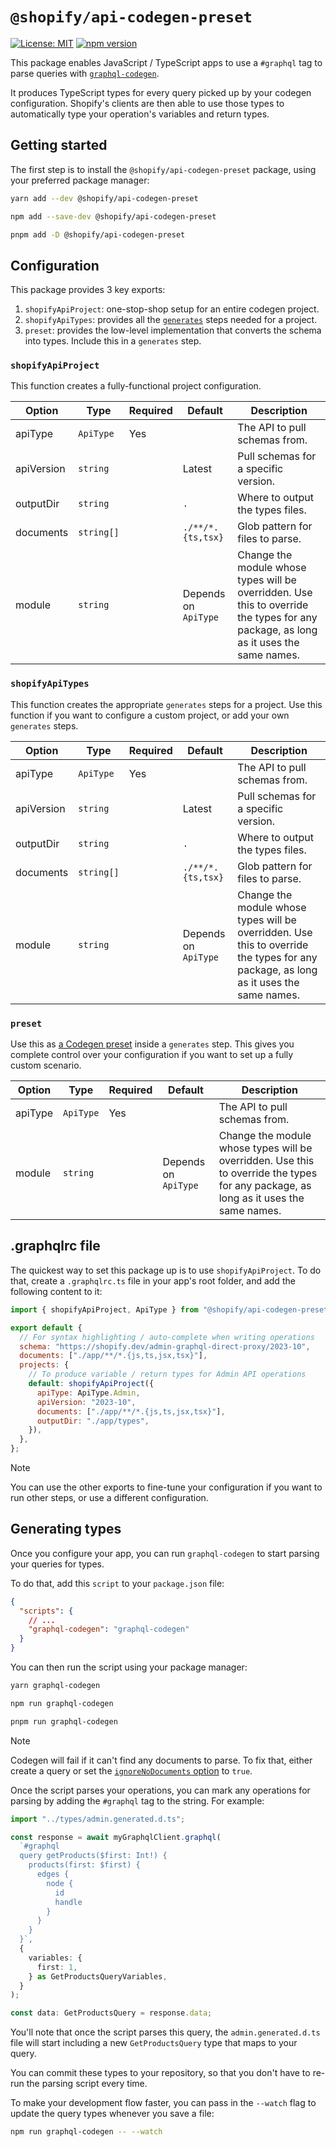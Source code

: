 # `@shopify/api-codegen-preset`

<!-- ![Build Status]() -->

[![License: MIT](https://img.shields.io/badge/License-MIT-green.svg)](../../LICENSE.md)
[![npm version](https://badge.fury.io/js/%40shopify%api-codegen-preset.svg)](https://badge.fury.io/js/%40shopify%api-codegen-preset)

This package enables JavaScript / TypeScript apps to use a `#graphql` tag to parse queries with [`graphql-codegen`](https://the-guild.dev/graphql/codegen).

It produces TypeScript types for every query picked up by your codegen configuration.
Shopify's clients are then able to use those types to automatically type your operation's variables and return types.

## Getting started

The first step is to install the `@shopify/api-codegen-preset` package, using your preferred package manager:

```sh
yarn add --dev @shopify/api-codegen-preset
```

```sh
npm add --save-dev @shopify/api-codegen-preset
```

```sh
pnpm add -D @shopify/api-codegen-preset
```

## Configuration

This package provides 3 key exports:

1. `shopifyApiProject`: one-stop-shop setup for an entire codegen project.
1. `shopifyApiTypes`: provides all the [`generates`](https://the-guild.dev/graphql/codegen/docs/config-reference/codegen-config#configuration-options) steps needed for a project.
1. `preset`: provides the low-level implementation that converts the schema into types. Include this in a `generates` step.

### `shopifyApiProject`

This function creates a fully-functional project configuration.

| Option     | Type       | Required | Default              | Description                                                                                                                          |
| ---------- | ---------- | -------- | -------------------- | ------------------------------------------------------------------------------------------------------------------------------------ |
| apiType    | `ApiType`  | Yes      |                      | The API to pull schemas from.                                                                                                        |
| apiVersion | `string`   |          | Latest               | Pull schemas for a specific version.                                                                                                 |
| outputDir  | `string`   |          | `.`                  | Where to output the types files.                                                                                                     |
| documents  | `string[]` |          | `./**/*.{ts,tsx}`    | Glob pattern for files to parse.                                                                                                     |
| module     | `string`   |          | Depends on `ApiType` | Change the module whose types will be overridden. Use this to override the types for any package, as long as it uses the same names. |

### `shopifyApiTypes`

This function creates the appropriate `generates` steps for a project.
Use this function if you want to configure a custom project, or add your own `generates` steps.

| Option     | Type       | Required | Default              | Description                                                                                                                          |
| ---------- | ---------- | -------- | -------------------- | ------------------------------------------------------------------------------------------------------------------------------------ |
| apiType    | `ApiType`  | Yes      |                      | The API to pull schemas from.                                                                                                        |
| apiVersion | `string`   |          | Latest               | Pull schemas for a specific version.                                                                                                 |
| outputDir  | `string`   |          | `.`                  | Where to output the types files.                                                                                                     |
| documents  | `string[]` |          | `./**/*.{ts,tsx}`    | Glob pattern for files to parse.                                                                                                     |
| module     | `string`   |          | Depends on `ApiType` | Change the module whose types will be overridden. Use this to override the types for any package, as long as it uses the same names. |

### `preset`

Use this as [a Codegen preset](https://the-guild.dev/graphql/codegen/docs/config-reference/codegen-config#configuration-options) inside a `generates` step.
This gives you complete control over your configuration if you want to set up a fully custom scenario.

| Option  | Type      | Required | Default              | Description                                                                                                                          |
| ------- | --------- | -------- | -------------------- | ------------------------------------------------------------------------------------------------------------------------------------ |
| apiType | `ApiType` | Yes      |                      | The API to pull schemas from.                                                                                                        |
| module  | `string`  |          | Depends on `ApiType` | Change the module whose types will be overridden. Use this to override the types for any package, as long as it uses the same names. |

## .graphqlrc file

The quickest way to set this package up is to use `shopifyApiProject`.
To do that, create a `.graphqlrc.ts` file in your app's root folder, and add the following content to it:

```js
import { shopifyApiProject, ApiType } from "@shopify/api-codegen-preset";

export default {
  // For syntax highlighting / auto-complete when writing operations
  schema: "https://shopify.dev/admin-graphql-direct-proxy/2023-10",
  documents: ["./app/**/*.{js,ts,jsx,tsx}"],
  projects: {
    // To produce variable / return types for Admin API operations
    default: shopifyApiProject({
      apiType: ApiType.Admin,
      apiVersion: "2023-10",
      documents: ["./app/**/*.{js,ts,jsx,tsx}"],
      outputDir: "./app/types",
    }),
  },
};
```

> [!NOTE]
> You can use the other exports to fine-tune your configuration if you want to run other steps, or use a different configuration.

## Generating types

Once you configure your app, you can run `graphql-codegen` to start parsing your queries for types.

To do that, add this `script` to your `package.json` file:

```json
{
  "scripts": {
    // ...
    "graphql-codegen": "graphql-codegen"
  }
}
```

You can then run the script using your package manager:

```sh
yarn graphql-codegen
```

```sh
npm run graphql-codegen
```

```sh
pnpm run graphql-codegen
```

> [!NOTE]
> Codegen will fail if it can't find any documents to parse.
> To fix that, either create a query or set the [`ignoreNoDocuments` option](https://the-guild.dev/graphql/codegen/docs/config-reference/codegen-config#configuration-options) to `true`.

Once the script parses your operations, you can mark any operations for parsing by adding the `#graphql` tag to the string.
For example:

```ts
import "../types/admin.generated.d.ts";

const response = await myGraphqlClient.graphql(
  `#graphql
  query getProducts($first: Int!) {
    products(first: $first) {
      edges {
        node {
          id
          handle
        }
      }
    }
  }`,
  {
    variables: {
      first: 1,
    } as GetProductsQueryVariables,
  }
);

const data: GetProductsQuery = response.data;
```

You'll note that once the script parses this query, the `admin.generated.d.ts` file will start including a new `GetProductsQuery` type that maps to your query.

You can commit these types to your repository, so that you don't have to re-run the parsing script every time.

To make your development flow faster, you can pass in the `--watch` flag to update the query types whenever you save a file:

```sh
npm run graphql-codegen -- --watch
```
